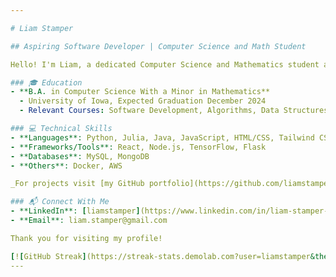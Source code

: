 ```yaml
---

# Liam Stamper

## Aspiring Software Developer | Computer Science and Math Student

Hello! I'm Liam, a dedicated Computer Science and Mathematics student at the University of Iowa with a passion for coding and problem-solving. 

### 🎓 Education
- **B.A. in Computer Science With a Minor in Mathematics**
  - University of Iowa, Expected Graduation December 2024
  - Relevant Courses: Software Development, Algorithms, Data Structures, Linear Algebra

### 💻 Technical Skills
- **Languages**: Python, Julia, Java, JavaScript, HTML/CSS, Tailwind CSS, PHP, JSON
- **Frameworks/Tools**: React, Node.js, TensorFlow, Flask
- **Databases**: MySQL, MongoDB
- **Others**: Docker, AWS

_For projects visit [my GitHub portfolio](https://github.com/liamstamper?tab=repositories)._

### 📬 Connect With Me
- **LinkedIn**: [liamstamper](https://www.linkedin.com/in/liam-stamper-96057829b/)
- **Email**: liam.stamper@gmail.com

Thank you for visiting my profile!

[![GitHub Streak](https://streak-stats.demolab.com?user=liamstamper&theme=soft-green&hide_border=true)](https://git.io/streak-stats)
---
```

